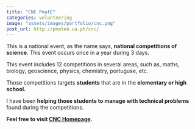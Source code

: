```yaml
---
title: "CNC PmatE"
categories: volunteering
image: "assets/images/portfolio/cnc.png"
post_url: http://pmate4.ua.pt/cnc/
---
```


This is a national event, as the name says, **national competitions of science**. This event occurs once in a year during 3 days.

This event includes 12 competitions in several areas, such as, maths, biology, geoscience, physics, chemistry, portuguse, etc.

Those competitions targets **students** that are in the **elementary or high school.**

I have been **helping those students to manage with technical problems** found during the competitions.

**Feel free to visit [CNC Homepage](http://pmate4.ua.pt/cnc/).**